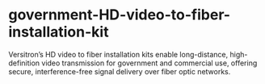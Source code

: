 # government-HD-video-to-fiber-installation-kit
 Versitron’s HD video to fiber installation kits enable long-distance, high-definition video transmission for government and commercial use, offering secure, interference-free signal delivery over fiber optic networks.
